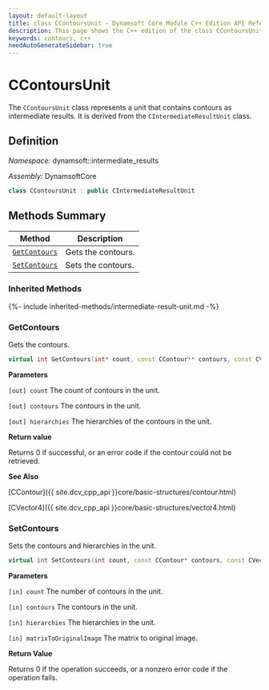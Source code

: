 ```yaml
---
layout: default-layout
title: class CContoursUnit - Dynamsoft Core Module C++ Edition API Reference
description: This page shows the C++ edition of the class CContoursUnit in Dynamsoft Core Module.
keywords: contours, c++
needAutoGenerateSidebar: true
---
```


# CContoursUnit

The `CContoursUnit` class represents a unit that contains contours as intermediate results. It is derived from the `CIntermediateResultUnit` class.

## Definition

*Namespace:* dynamsoft::intermediate_results

*Assembly:* DynamsoftCore

```cpp
class CContoursUnit : public CIntermediateResultUnit
```

## Methods Summary

| Method                    | Description |
|---------------------------|---------------------------------------------|
| [`GetContours`](#getcontours) | Gets the contours.  |
| [`SetContours`](#setcontours) | Sets the contours.  |

### Inherited Methods

{%- include inherited-methods/intermediate-result-unit.md -%}

### GetContours

Gets the contours.

```cpp
virtual int GetContours(int* count, const CContour** contours, const CVector4** hierarchies) const;
```

**Parameters**

`[out] count` The count of contours in the unit.

`[out] contours` The contours in the unit.

`[out] hierarchies` The hierarchies of the contours in the unit.

**Return value**

Returns 0 if successful, or an error code if the contour could not be retrieved.

**See Also**

[CContour]({{ site.dcv_cpp_api }}core/basic-structures/contour.html)

[CVector4]({{ site.dcv_cpp_api }}core/basic-structures/vector4.html)

### SetContours

Sets the contours and hierarchies in the unit.

```cpp
virtual int SetContours(int count, const CContour* contours, const CVector4* hierarchies, const double matrixToOriginalImage[9] =  IDENTITY_MATRIX) = 0;
```

**Parameters**

`[in] count` The number of contours in the unit.

`[in] contours` The contours in the unit.

`[in] hierarchies` The hierarchies in the unit.

`[in] matrixToOriginalImage` The matrix to original image.

**Return Value**

Returns 0 if the operation succeeds, or a nonzero error code if the operation fails.
